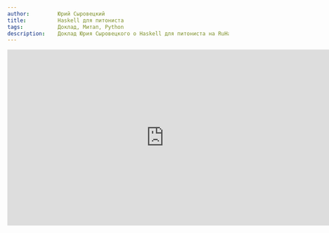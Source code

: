 ```yaml
---
author:         Юрий Сыровецкий
title:          Haskell для питониста
tags:           Доклад, Митап, Python
description:    Доклад Юрия Сыровецкого о Haskell для питониста на RuHaskell.Meetup 2015 Summer.
---
```


<nobr><iframe
width="711" height="400"
src="https://www.youtube.com/embed/kLswm3Oun20"
frameborder="0" allowfullscreen></iframe><iframe
src="https://www.slideshare.net/slideshow/embed_code/key/rW3M08aEzmXEk"
width="476" height="400"
frameborder="0" marginwidth="0" marginheight="0" scrolling="no"></iframe></nobr>
